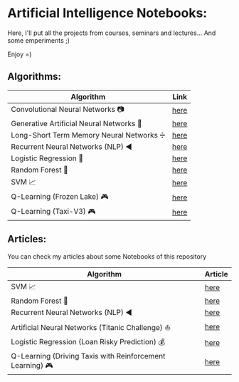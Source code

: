 # Artificial Intelligence Notebooks:
Here, I'll put all the projects from courses, seminars and lectures... And some emperiments ;)

Enjoy =)

## Algorithms:

| Algorithm  |  Link  |
| ------------------- | ------------------- |
|  Convolutional Neural Networks 📷 |  [here](https://github.com/gabrielmayers/ai-notebooks/blob/master/CNN_MNIST_Hardwritten.ipynb) |
|  Generative Artificial Neural Networks 🎨 |  [here](https://github.com/gabrielmayers/ai-notebooks/blob/master/MNIST_DCGAN.ipynb) |
|  Long-Short Term Memory Neural Networks ➗ |  [here](https://github.com/gabrielmayers/ai-notebooks/blob/master/Model-Toxic-Competition.ipynb) |
|  Recurrent Neural Networks (NLP) ◀️ |  [here](https://github.com/gabrielmayers/ai-notebooks/blob/master/AmazonYelpReviews_SentimentAnalysis.ipynb) |
|  Logistic Regression 🏪 |  [here](https://github.com/gabrielmayers/ai-notebooks/blob/master/Logistic_Regression_Twitter_Kaggle_Challenge.ipynb) |
|  Random Forest 🌳 |  [here](https://github.com/gabrielmayers/ai-notebooks/blob/master/Random_Forest_Wine.ipynb) |
|  SVM 📈 |  [here](https://github.com/gabrielmayers/ai-notebooks/blob/master/SVM_Breast_Cancer.ipynb) |
|  Q-Learning (Frozen Lake) 🎮 |  [here](https://github.com/gabrielmayers/ai-notebooks/blob/master/Reinforcement_Learning_Q_Learning.ipynb) |
  Q-Learning (Taxi-V3) 🎮 |  [here](https://github.com/gabrielmayers/ai-notebooks/blob/master/QLearning_Taxi_V3.ipynb) |

## Articles:

You can check my articles about some Notebooks of this repository

| Algorithm  |  Article  |
| ------------------- | ------------------- |
|  SVM 📈 |  [here](https://medium.com/analytics-vidhya/classifying-malignant-or-benignant-breast-cancer-using-svm-fe36f139dd21) |
|  Random Forest 🌳 |  [here](https://medium.com/analytics-vidhya/wine-and-machine-learning-efec11cd4d69) |
|  Recurrent Neural Networks (NLP) ◀️ |  [here](https://medium.com/me/stats/post/ebf6c202b9d5) |
|  Artificial Neural Networks (Titanic Challenge) ⛵ |  [here](https://medium.com/analytics-vidhya/solving-titanic-machine-learning-from-disaster-using-neural-networks-and-tensorflow-2abade61994a) |
|  Logistic Regression (Loan Risky Prediction) 💰 |  [here](https://medium.com/analytics-vidhya/loan-risk-prediction-using-machine-learning-fff008622bfe) |
|  Q-Learning (Driving Taxis with Reinforcement Learning) 🎮 |  [here](https://medium.com/analytics-vidhya/reinforcement-learning-using-q-learning-to-drive-a-taxi-5720f7cf38df) |
